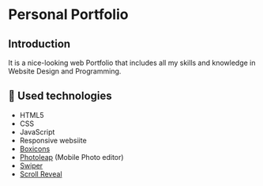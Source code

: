 # Personal Portfolio

## Introduction
It is a nice-looking web Portfolio that includes all my skills and knowledge in Website Design and Programming.

## :hammer: Used technologies

* HTML5
* CSS
* JavaScript
* Responsive websiite
* [Boxicons](https://boxicons.com/)
* [Photoleap](https://www.photoleapapp.com/landing/photoleap/v1/?flowId=photoleap_interactive&variantId=plt) (Mobile Photo editor)
* [Swiper](https://swiperjs.com/)
* [Scroll Reveal](https://scrollrevealjs.org/)
